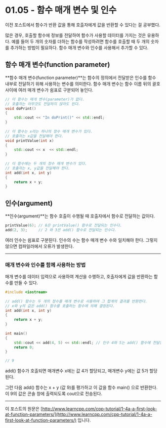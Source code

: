 ﻿# 01.05 - 함수 매개 변수 및 인수

이전 포스트에서 함수가 반환 값을 통해 호출자에게 값을 반환할 수 있다는 걸 공부했다.

많은 경우, 호출할 함수에 정보를 전달하여 함수가 사용할 데이터를 가지는 것은 유용하다. 예를 들어 두 개의 숫자를 더하는 함수를 작성하려면 함수를 호출할 때 두 개의 숫자를 추가하는 방법이 필요하다. 함수 매개 변수와 인수를 사용해서 추가할 수 있다.

## 함수 매개 변수(function parameter)

**함수 매개 변수(function parameter)**는 함수의 정의에서 전달받은 인수를 함수 내부로 전달하기 위해 사용하는 변수를 의미한다. 함수 매개 변수는 함수 이름 뒤의 괄호 사이에 여러 매개 변수가 쉼표로 구분되어 놓인다.

```cpp
// 이 함수는 매개 변수(parameter)가 없다.
// 호출자는 아무것도 전달하지 않아도 된다.
void doPrint()
{
    std::cout << "In doPrint()" << std::endl;
}
 
// 이 함수는 x라는 하나의 정수 매개 변수가 있다.
// 호출자는 x값을 전달해야 한다.
void printValue(int x)
{
    std::cout << x  << std::endl;
}
 
// 이 함수에는 두 개의 정수 매개 변수가 있다.
// 호출자는 x, y값을 전달해야 한다.
int add(int x, int y)
{
    return x + y;
}
```

## 인수(argument)

**인수(argument)**는 함수 호출이 수행될 때 호출자에서 함수로 전달하는 값이다.

```cpp
printValue(6); // 6은 printValue() 함수로 전달되는 인수다.
add(2, 3);     // 2 와 3은 add() 함수로 전달되는 인수다.
```

여러 인수는 쉼표로 구분된다. 인수의 수는 함수 매개 변수 수와 일치해야 한다. 그렇지 않으면 컴파일러에서 오류가 발생한다.

---

### 매개 변수와 인수를 함께 사용하는 방법

매개 변수를 데이터 입력으로 사용하여 계산을 수행하고, 호출자에게 값을 반환하는 함수를 만들 수 있다.

```cpp
#include <iostream>
 
// add() 함수는 두 개의 정수를 매개 변수로 사용하여 그 합계의 결과를 반환한다.
// x와 y의 값은 add() 함수를 호출하는 함수에 의해 결정된다.
int add(int x, int y)
{
    return x + y;
}
 
int main()
{
    std::cout << add(4, 5) << std::endl; // 인수 4와 5는 add() 함수에 전달된다.
    return 0;
}

// 9
```

add() 함수가 호출되면 매개변수 x에는 값 4가 할당되고, 매개변수 y에는 값 5가 할당된다.

그런 다음 add() 함수는 x + y (값 9)를 평가하고 이 값을 함수 main() 으로 반환한다. 이 9의 값은 콘솔 창에 출력되도록 cout으로 전송된다.

---

이 포스트의 원문은 [http://www.learncpp.com/cpp-tutorial/1-4a-a-first-look-at-function-parameters/](http://www.learncpp.com/cpp-tutorial/1-4a-a-first-look-at-function-parameters/) 입니다.